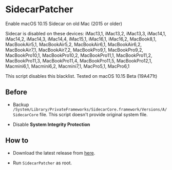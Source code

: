 # SidecarPatcher

Enable macOS 10.15 Sidecar on old Mac (2015 or older)

Sidecar is disabled on these devices: iMac13,1, iMac13,2, iMac13,3, iMac14,1, iMac14,2, iMac14,3, iMac14,4, iMac15,1, iMac16,1, iMac16,2, MacBook8,1, MacBookAir5,1, MacBookAir5,2, MacBookAir6,1, MacBookAir6,2, MacBookAir7,1, MacBookAir7,2, MacBookPro9,1, MacBookPro9,2, MacBookPro10,1, MacBookPro10,2, MacBookPro11,1, MacBookPro11,2, MacBookPro11,3, MacBookPro11,4, MacBookPro11,5, MacBookPro12,1, Macmini6,1, Macmini6,2, Macmini7,1, MacPro5,1, MacPro6,1

This script disables this blacklist. Tested on macOS 10.15 Beta (19A471t)

## Before

- Backup `/System/Library/PrivateFrameworks/SidecarCore.framework/Versions/A/SidecarCore` file. This script doesn't provide original system file.

- Disable **System Integrity Protection**

## How to

- Download the latest release from [here](https://github.com/pookjw/SidecarPatcher/releases).

- Run `SidecarPatcher` as root.
